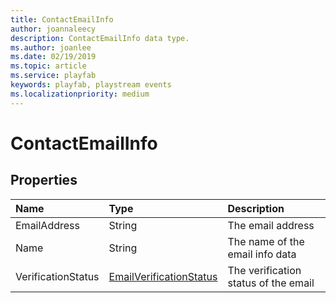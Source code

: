 ```yaml
---
title: ContactEmailInfo
author: joannaleecy
description: ContactEmailInfo data type.
ms.author: joanlee
ms.date: 02/19/2019
ms.topic: article
ms.service: playfab
keywords: playfab, playstream events
ms.localizationpriority: medium
---
```


# ContactEmailInfo

## Properties

|Name|Type|Description|
| :--------------------|:-------------------|:----------------------|
|EmailAddress|String|The email address|
|Name|String|The name of the email info data|
|VerificationStatus|[EmailVerificationStatus](emailverificationstatus.md)|The verification status of the email|
